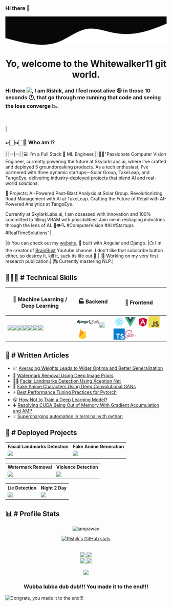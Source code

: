 ### Hi there 👋

<img alt="Welcome to BrainBust" src="./images/wave-top.svg/" />

<h1 align="center">Yo, welcome to the Whitewalker11 git world. 
</h1>
<p align="center">
<h3>Hi there <img height="25" src="https://raw.githubusercontent.com/TheDudeThatCode/TheDudeThatCode/master/Assets/Hi.gif"/>, I am Rishik, and I feel most alive 😃 in those 10 seconds 🕐, that go through me running that code and seeing the loss converge 📉. </h3>
</p>

<br>

|<h3>👉🏻👈🏻🥺 Who am I?</h3>|
|--|--|
|💻 I'm a Full Stack 🤖 ML Engineer.| 
|👷‍♂️"Passionate Computer Vision Engineer, currently powering the future at SkylarkLabs.ai, where I've crafted and deployed 5 groundbreaking products. As a tech enthusiast, I've partnered with three dynamic startups—Solar Group, TakeLeap, and TangoEye, delivering industry-deployed projects that blend AI and real-world solutions.

🔬 Projects:
   AI-Powered Post-Blast Analysis at Solar Group.
   Revolutionizing Road Management with AI at TakeLeap.
   Crafting the Future of Retail with AI-Powered Analytics at TangoEye.

Currently at SkylarkLabs.ai, I am obsessed with innovation and 100% committed to filling VRAM with possibilities! Join me in reshaping industries through the lens of AI. 🚀👁️🔍 #ComputerVision #AI #Startups #RealTimeSolutions"|

|🌐 You can check out my [website](https://brain-bust.web.app/home), 🔨 built with Angular and Django.
|📺 I'm the creator of [BrainBust](https://www.youtube.com/channel/UCdbcIkMaFdRVYXm76TH6qiw) Youtube channel. I don't like that subscribe button either, so destroy it, kill it, suck its life out 👻.|
|📰 Working on my very first research publication.|
|🔠 Currently mastering NLP.|

## 👨🏻‍🏫 # Technical Skills
|<h3>🤖 Machine Learning / Deep Learning</h3>|<h3>🏭 Backend</h3>|<h3>🌄 Frontend</h3>|
|--|--|--|
|<a href="http://pytorch.org/"><code><img height="35" src="https://www.pngitem.com/pimgs/m/31-310639_pytorch-logo-png-transparent-png.png" /></code></a><a href="https://www.tensorflow.org/"><code><img height="35" src="https://3.bp.blogspot.com/-d-nV7xJRmpw/Xo328dcAx3I/AAAAAAAAC7Q/qlqJOle6XIosJ3CGIDJ04F3Voh1iXDg0gCLcBGAsYHQ/s1600/TF_FullColor_Icon.jpg" /></code></a><a href="https://keras.io/"><code><img height="35" src="https://img.stackshare.io/service/5601/keras.png" /></code></a><a href="https://mxnet.apache.org/versions/1.7.0/"><code><img height="35" src="https://dyltqmyl993wv.cloudfront.net/assets/stacks/mxnet/img/mxnet-stack-220x234.png" /></code></a><a href="https://opencv.org/"><code><img height="35" src="https://3.bp.blogspot.com/-yvrV6MUueGg/ToICp0YIDPI/AAAAAAAAADg/SYKg4dWpyC43AAfrDwBTR0VYmYT0QshEgCPcBGAYYCw/s1600/OpenCV_Logo.png" /></code></a><a href="https://scikit-learn.org/stable/"><code><img height="35" src="https://p7.hiclipart.com/preview/309/384/987/scikit-learn-python-computer-icons-scikit-image-machine-learning-learning.jpg" /></code></a><a href="https://matplotlib.org/"><code><img height="35" src="https://static.javatpoint.com/tutorial/matplotlib/images/matplotlib-tutorial.png" /></code></a>|<a href="https://www.djangoproject.com/"><code><img height="35" src="https://raw.githubusercontent.com/github/explore/80688e429a7d4ef2fca1e82350fe8e3517d3494d/topics/django/django.png" /></code></a><a href="https://flask.palletsprojects.com/en/1.1.x/"><code><img height="35" src="https://raw.githubusercontent.com/github/explore/80688e429a7d4ef2fca1e82350fe8e3517d3494d/topics/flask/flask.png" /></code></a><a href="https://fastapi.tiangolo.com/"><code><img height="35" src="https://www.programmableweb.com/sites/default/files/styles/facebook_scale_width_200/public/FastAPI%20Python%20Framework_0.jpg?itok=8KCFxxCo" /></code></a><a href="http://firebase.com/"><code><img height="35" src="https://raw.githubusercontent.com/github/explore/80688e429a7d4ef2fca1e82350fe8e3517d3494d/topics/firebase/firebase.png" /></code></a>|<a href="https://reactjs.org/"><code><img height="35" src="https://raw.githubusercontent.com/github/explore/80688e429a7d4ef2fca1e82350fe8e3517d3494d/topics/react/react.png" /></code></a><a href="http://vuejs.org/"><code><img height="35" src="https://raw.githubusercontent.com/github/explore/80688e429a7d4ef2fca1e82350fe8e3517d3494d/topics/vue/vue.png" /></code></a> <a href="http://angular.io/"><code><img height="35" src="https://raw.githubusercontent.com/github/explore/80688e429a7d4ef2fca1e82350fe8e3517d3494d/topics/angular/angular.png" /></code></a><a href="https://developer.mozilla.org/en-US/docs/Web/JavaScript"><code><img height="35" src="https://raw.githubusercontent.com/github/explore/80688e429a7d4ef2fca1e82350fe8e3517d3494d/topics/javascript/javascript.png" /></code></a> <a href="https://www.typescriptlang.org/"><code><img height="35" src="https://raw.githubusercontent.com/github/explore/80688e429a7d4ef2fca1e82350fe8e3517d3494d/topics/typescript/typescript.png" /></code></a><a href="https://sass-lang.com/"><code><img height="35" src="https://raw.githubusercontent.com/github/explore/80688e429a7d4ef2fca1e82350fe8e3517d3494d/topics/sass/sass.png" /></code></a>|

## 📝 # Written Articles
- 📈 [Averaging Weights Leads to Wider Optima and Better Generalization](https://brainbust.medium.com/averaging-weights-leads-to-wider-optima-and-better-generalization-8e79d0f3fbd2)
- 🌊 [Watermark Removal Using Deep Image Priors](https://brainbust.medium.com/watermark-removal-using-deep-image-priors-d37f87a9ca1)
- 👦🏻 [Facial Landmarks Detection Using Xception Net](https://medium.com/swlh/facial-landmarks-detection-using-xception-net-908b8b80f758)
- 🎨 [Fake Anime Characters Using Deep Convolutional GANs](https://brainbust.medium.com/fake-anime-characters-using-deep-convolutional-gans-aee697a7b489)
- ⚡ [Best Performance Tuning Practices for Pytorch](https://medium.com/swlh/best-performance-tuning-practices-for-pytorch-3ef06329d5fe)
- 😮 [How Not to Train a Deep Learning Model?](https://medium.com/swlh/how-not-to-train-a-deep-learning-model-34bd63deb704)
- ➕ [Resolving CUDA Being Out of Memory With Gradient Accumulation and AMP](https://towardsdatascience.com/i-am-so-done-with-cuda-out-of-memory-c62f42947dca)
- 💡 [Supercharging automation in terminal with python](https://brainbust.medium.com/supercharging-automation-in-terminal-with-python-4be87cb82514)
## 🔨 # Deployed Projects


<table align="center">
 <tr>
 <th>Facial Landmarks Detection</th><th>Fake Anime Generation</th>
 </tr>
 <tr>
  <td>
  <img height="250" src="https://github.com/braindotai/Facial-Landmarks-Detection-Pytorch/raw/master/output.gif"/>
  </td>
  <td>
  <img height="250" src="https://miro.medium.com/max/875/1*NsGVggLKopPfYLEum_c_oA.png"/>
  </td>
</tr>
</table>

<table align="center">
<tr>
<th>Watermark Removal</th><th>Violence Detection</th>
</tr>
<tr>
<td>
<img height="250" src="https://raw.githubusercontent.com/braindotai/Watermark-Removal-using-Deep-Image-Priors-with-Pytorch/master/final_outputs.webp"/>
</td>
<td>
<img height="250" src="./images/with-heatmap.gif"/>
</td>
</tr>
</table>

<table align="center">
<tr>
<th>Lie Detection</th><th>Night 2 Day</th>
</tr>
<tr>
<td>
<img height="250" src="https://github.com/braindotai/SkylarkLabs-Lie-Detection/raw/master/output.gif"/>
</td>
<td>
<img height="250" src="./images/n2d.png"/>
</td>
</tr>
</table>

## 📊 # Profile Stats
<p align="center"> <img src="https://komarev.com/ghpvc/?username=braindotai&label=Profile Views&color=080808&style=flat" alt="iampawan" /> </p>

<div align="center">
<a href="https://github.com/braindotai">
 <img src="https://github-readme-stats.vercel.app/api?username=braindotai&show_icons=true&count_private=true&theme=dark&line_height=35&hide_border=true" alt="Rishik's GitHub stats"/>
</a>
</div>

<br>
<br>
<div align="center">
<a href="https://github.com/braindotai/Facial-Landmarks-Detection-Pytorch">
  <img src="https://github-readme-stats.vercel.app/api/pin/?username=braindotai&repo=Facial-Landmarks-Detection-Pytorch&theme=dark&hide_border=true" />
</a>
<a href="https://github.com/braindotai/Watermark-Removal-Pytorch">
 <img src="https://github-readme-stats.vercel.app/api/pin/?username=braindotai&repo=Watermark-Removal-Pytorch&theme=dark&hide_border=true" />
</a>
</div>
<div align="center">
</a>
<a href="https://github.com/braindotai/Dr-Deep">
 <img src="https://github-readme-stats.vercel.app/api/pin/?username=braindotai&repo=Dr-Deep&theme=dark&hide_border=true" />
</a>
<a href="https://github.com/braindotai/Machine-Learning-Hackathon">
 <img src="https://github-readme-stats.vercel.app/api/pin/?username=braindotai&repo=Machine-Learning-Hackathon&theme=dark&hide_border=true" />
</a>
</div>

<br>

<div align="center">
<img height="200" src="./images/rick.png" />
<h3>Wubba lubba dub dub!!! You made it to the end!!!</h3>
</div>

<img alt="Congrats, you made it to the end!!!" src="./images/wave-bottom.svg/" />
